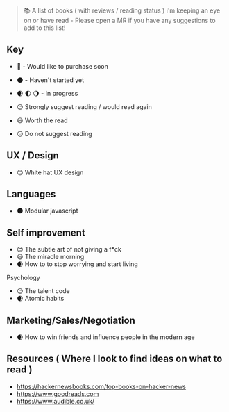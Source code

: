 > :books: A list of books ( with reviews / reading status ) i'm keeping an eye on or have read  - Please open a MR if you have any suggestions to add to this list!

## Key

- 👀 - Would like to purchase soon
- 🌑 - Haven't started yet
- 🌒 🌓 🌖 - In progress 

- 😍 Strongly suggest reading / would read again
- 😃 Worth the read
- 😑 Do not suggest reading


## UX / Design
- 😍 White hat UX design

## Languages
- 🌑 Modular javascript

## Self improvement
- 😍 The subtle art of not giving a f*ck
- 😃 The miracle morning
- 🌒 How to to stop worrying and start living

Psychology
- 😍 The talent code
- 🌒 Atomic habits

## Marketing/Sales/Negotiation
- 🌒 How to win friends and influence people in the modern age


## Resources ( Where I look to find ideas on what to read ) 

- https://hackernewsbooks.com/top-books-on-hacker-news
- https://www.goodreads.com
- https://www.audible.co.uk/
